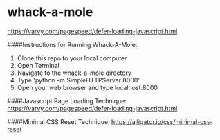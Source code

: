 # whack-a-mole

https://varvy.com/pagespeed/defer-loading-javascript.html

####Instructions for Running Whack-A-Mole:
1. Clone this repo to your local computer
1. Open Terminal
1. Navigate to the whack-a-mole directory
1. Type 'python -m SimpleHTTPServer 8000'
1. Open your web browser and type localhost:8000

####Javascript Page Loading Technique:
https://varvy.com/pagespeed/defer-loading-javascript.html

####Minimal CSS Reset Technique:
https://alligator.io/css/minimal-css-reset